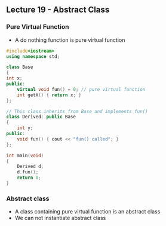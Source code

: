 ## Lecture 19 - Abstract Class
### Pure Virtual Function
* A do nothing function is pure virtual function
```c++
#include<iostream>
using namespace std;

class Base
{
int x;
public:
	virtual void fun() = 0; // pure virtual function
	int getX() { return x; }
};

// This class inherits from Base and implements fun()
class Derived: public Base
{
	int y;
public:
	void fun() { cout << "fun() called"; }
};

int main(void)
{
	Derived d;
	d.fun();
	return 0;
}
```

### Abstract class
* A class containing pure virtual function is an abstract class
* We can not instantiate abstract class